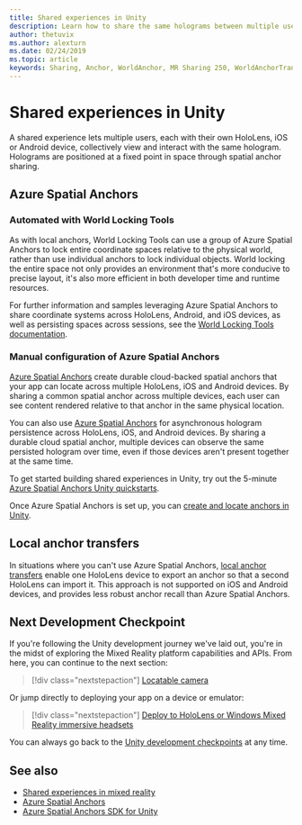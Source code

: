 ```yaml
---
title: Shared experiences in Unity
description: Learn how to share the same holograms between multiple users in a Unity application with Azure Spatial Anchors.
author: thetuvix
ms.author: alexturn
ms.date: 02/24/2019
ms.topic: article
keywords: Sharing, Anchor, WorldAnchor, MR Sharing 250, WorldAnchorTransferBatch, SpatialPerception, Azure, Azure Spatial Anchors, ASA, mixed reality headset, windows mixed reality headset, virtual reality headset
---
```


# Shared experiences in Unity

A shared experience lets multiple users, each with their own HoloLens, iOS or Android device, collectively view and interact with the same hologram. Holograms are positioned at a fixed point in space through spatial anchor sharing.

## Azure Spatial Anchors

### Automated with World Locking Tools

As with local anchors, World Locking Tools can use a group of Azure Spatial Anchors to lock entire coordinate spaces relative to the physical world, rather than use individual anchors to lock individual objects. World locking the entire space not only provides an environment that's more conducive to precise layout, it's also more efficient in both developer time and runtime resources.

For further information and samples leveraging Azure Spatial Anchors to share coordinate systems across HoloLens, Android, and iOS devices, as well as persisting spaces across sessions, see the [World Locking Tools documentation](https://docs.microsoft.com/en-us/mixed-reality/world-locking-tools/documentation/howtos/wlt_asa.md).

### Manual configuration of Azure Spatial Anchors

<a href="/azure/spatial-anchors/overview" target="_blank">Azure Spatial Anchors</a> create durable cloud-backed spatial anchors that your app can locate across multiple HoloLens, iOS and Android devices.  By sharing a common spatial anchor across multiple devices, each user can see content rendered relative to that anchor in the same physical location.

You can also use <a href="/azure/spatial-anchors/overview" target="_blank">Azure Spatial Anchors</a> for asynchronous hologram persistence across HoloLens, iOS, and Android devices.  By sharing a durable cloud spatial anchor, multiple devices can observe the same persisted hologram over time, even if those devices aren't present together at the same time.

To get started building shared experiences in Unity, try out the 5-minute <a href="/azure/spatial-anchors/unity-overview" target="_blank">Azure Spatial Anchors Unity quickstarts</a>.

Once Azure Spatial Anchors is set up, you can <a href="/azure/spatial-anchors/concepts/create-locate-anchors-unity" target="_blank">create and locate anchors in Unity</a>.

## Local anchor transfers

In situations where you can't use Azure Spatial Anchors, [local anchor transfers](../../out-of-scope/local-anchor-transfers-in-unity.md) enable one HoloLens device to export an anchor so that a second HoloLens can import it.  This approach is not supported on iOS and Android devices, and provides less robust anchor recall than Azure Spatial Anchors.

## Next Development Checkpoint

If you're following the Unity development journey we've laid out, you're in the midst of exploring the Mixed Reality platform capabilities and APIs. From here, you can continue to the next section:

> [!div class="nextstepaction"]
> [Locatable camera](locatable-camera-in-unity.md)

Or jump directly to deploying your app on a device or emulator:

> [!div class="nextstepaction"]
> [Deploy to HoloLens or Windows Mixed Reality immersive headsets](../advanced-concepts/using-visual-studio.md)

You can always go back to the [Unity development checkpoints](unity-development-overview.md#3-advanced-features) at any time.

## See also
* [Shared experiences in mixed reality](../../design/shared-experiences-in-mixed-reality.md)
* <a href="/azure/spatial-anchors" target="_blank">Azure Spatial Anchors</a>
* <a href="/dotnet/api/Microsoft.Azure.SpatialAnchors" target="_blank">Azure Spatial Anchors SDK for Unity</a>